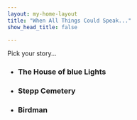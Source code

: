 ```yaml
---
layout: my-home-layout
title: "When All Things Could Speak..."
show_head_title: false

---
```


Pick your story...

<ul class="stories-showcase-grid">
	<li>
		<div class="stories-showcase-item stories-showcase-img-1">
			<div class="stories-showcase-info"  onclick="location.href='{{ site.original-tales.first.url  | relative_url }}';">
				<h3>The House of blue Lights</h3>
			</div>
		</div>
	</li>
	<li>
		<div class="stories-showcase-item stories-showcase-img-2">
			<div class="stories-showcase-info" onclick="location.href='http://drbl.in/eKMi';">
				<h3>Stepp Cemetery</h3>
			</div>
		</div>
	</li>
	<li>
		<div class="stories-showcase-item stories-showcase-img-3">
			<div class="stories-showcase-info" onclick="location.href='{{ site.original-tales.first.url  | relative_url }}';">
				<h3>Birdman</h3>
			</div>
		</div>
	</li>
</ul>
